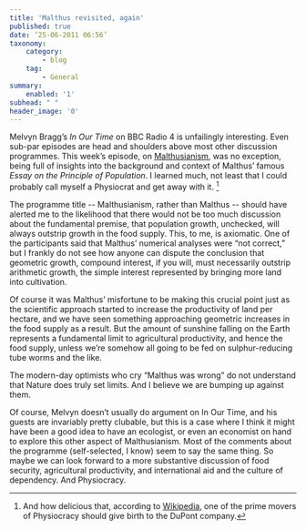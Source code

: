 ```yaml
---
title: 'Malthus revisited, again'
published: true
date: ’25-06-2011 06:56’
taxonomy:
    category:
        - blog
    tag:
        - General
summary:
    enabled: '1'
subhead: " "
header_image: '0'
---
```


Melvyn Bragg’s _In Our Time_ on BBC Radio 4 is unfailingly interesting. Even sub-par episodes are head and shoulders above most other discussion programmes. This week’s episode, on [Malthusianism](https://www.bbc.co.uk/programmes/b011zzh6), was no exception, being full of insights into the background and context of Malthus’ famous _Essay on the Principle of Population_. I learned much, not least that I could probably call myself a Physiocrat and get away with it. [^fn1]

The programme title -- Malthusianism, rather than Malthus -- should have alerted me to the likelihood that there would not be too much discussion about the fundamental premise, that population growth, unchecked, will always outstrip growth in the food supply. This, to me, is axiomatic. One of the participants said that Malthus’ numerical analyses were “not correct,” but I frankly do  not see how anyone can dispute the conclusion that geometric growth, compound interest, if you will, must necessarily outstrip arithmetic growth, the simple interest represented by bringing more land into cultivation.

Of course it was Malthus’ misfortune to be making this crucial point just as the scientific approach started to increase the productivity of land per hectare, and we have seen something approaching geometric increases in the food supply as a result. But the amount of sunshine falling on the Earth represents a fundamental limit to agricultural productivity, and hence the food supply, unless we’re somehow all going to be fed on sulphur-reducing tube worms and the like. 

The modern-day optimists who cry “Malthus was wrong” do not understand that Nature does truly set limits. And I believe we are bumping up against them.

Of course, Melvyn doesn’t usually do argument on In Our Time, and his guests are invariably pretty clubable, but this is a case where I think it might have been a good idea to have an ecologist, or even an economist on hand to explore this other aspect of Malthusianism. Most of the comments about the programme (self-selected, I know) seem to say the same thing. So maybe we can look forward to a more substantive discussion of food security, agricultural productivity, and international aid and the culture of dependency. And Physiocracy.

[^fn1]: And how delicious that, according to [Wikipedia](https://en.wikipedia.org/wiki/Physiocracy), one of the prime movers of Physiocracy should give birth to the DuPont company. 
